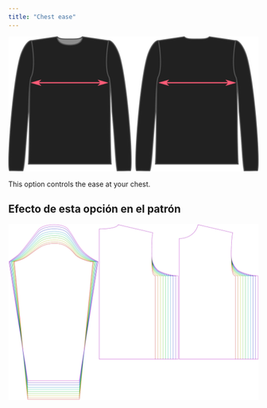 ```yaml
---
title: "Chest ease"
---
```


![The chest ease factor on Brian](./chestease.svg)

This option controls the ease at your chest.

## Efecto de esta opción en el patrón

![This image shows the effect of this option by superimposing several variants that have a different value for this option](brian_chestease_sample.svg "Effect of this option on the pattern")
